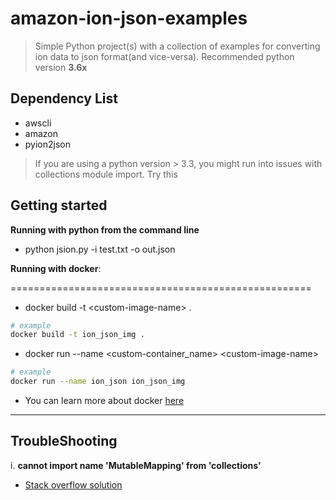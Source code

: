 # amazon-ion-json-examples


>  Simple Python project(s) with a collection of examples for converting ion  data to json format(and vice-versa). Recommended python version **3.6x**


## Dependency List

* awscli
* amazon
* pyion2json


>If you are using a python version > 3.3, you might run into issues with collections module import. Try this 

## Getting started


**Running with python from the command line**

* python jsion.py -i test.txt -o out.json 


**Running with docker**:
 
 ====================================================


* docker build -t \<custom-image-name\> .
```bash
# example
docker build -t ion_json_img .
```
* docker run --name \<custom-container_name\> \<custom-image-name\>
```bash
# example
docker run --name ion_json ion_json_img
```


* You can learn more about docker [here](https://www.docker.com/101-tutorial)

<hr/>

## TroubleShooting

i. **cannot import name 'MutableMapping' from 'collections'**


*  [Stack overflow solution](https://stackoverflow.com/questions/59636631/aws-cli-with-python-3-9-0a1-error-from-collections-import-mutablemapping)